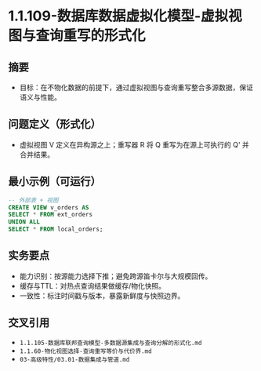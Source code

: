﻿# 1.1.109-数据库数据虚拟化模型-虚拟视图与查询重写的形式化

## 摘要

- 目标：在不物化数据的前提下，通过虚拟视图与查询重写整合多源数据，保证语义与性能。

## 问题定义（形式化）

- 虚拟视图 V 定义在异构源之上；重写器 R 将 Q 重写为在源上可执行的 Q' 并合并结果。

## 最小示例（可运行）

```sql
-- 外部表 + 视图
CREATE VIEW v_orders AS
SELECT * FROM ext_orders
UNION ALL
SELECT * FROM local_orders;
```

## 实务要点

- 能力识别：按源能力选择下推；避免跨源笛卡尔与大规模回传。
- 缓存与TTL：对热点查询结果做缓存/物化快照。
- 一致性：标注时间戳与版本，暴露新鲜度与快照边界。

## 交叉引用

- `1.1.105-数据库联邦查询模型-多数据源集成与查询分解的形式化.md`
- `1.1.60-物化视图选择-查询重写等价与代价界.md`
- `03-高级特性/03.01-数据集成与管道.md`
